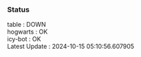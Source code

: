 ### Status


table : DOWN  
hogwarts : OK  
icy-bot : OK  
Latest Update : 2024-10-15 05:10:56.607905
